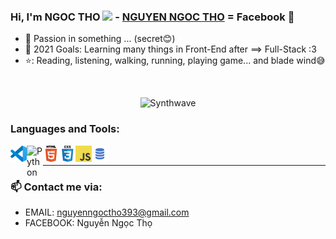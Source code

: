 ### Hi, I'm NGOC THO <img src="https://media.giphy.com/media/hvRJCLFzcasrR4ia7z/giphy.gif" width="25"> -  [NGUYEN NGOC THO][website] = Facebook 🌻  


- 🔭 Passion in something ... (secret😊)
- 💪 2021 Goals: Learning many things in Front-End after ==> Full-Stack :3
- ⭐: Reading, listening, walking, running, playing game... and blade wind😅

<!-- 
<h1 align="center">Visitor's count :eyes:</h1>
<p align="center"><img src="https://profile-counter.glitch.me/{ngoctho}/count.svg" alt="ngoctho :: Visitor's Count" /></p>
-->
<!--
### :zap: GitHub Stats

<table align="center">
<tr>
  
  <td width="48%">
    <img src="https://github-readme-stats.vercel.app/api?username=ngoctho&show_icons=true&hide=contribs,prs&cache_seconds=86400&hide_border=true&theme=monokai" />
    <img width="100%" src="https://github-readme-stats.vercel.app/api/top-langs/?username=ngoctho&layout=compact&show_icons=true&hide_border=true&theme=monokai" />    
  </td>
  
  <td width="80%"><img src="https://thumbs.gfycat.com/GoodnaturedFondGaur-size_restricted.gif" alt="Synthwave" height="300" width="500"></td>
</tr>
<table>
-->
<br />
<p align="center">
<img src="https://thumbs.gfycat.com/GoodnaturedFondGaur-size_restricted.gif" alt="Synthwave" height="300" width="500">
</p>


### Languages and Tools:
<img align="left" alt="Visual Studio Code" width="26px" src="https://raw.githubusercontent.com/github/explore/80688e429a7d4ef2fca1e82350fe8e3517d3494d/topics/visual-studio-code/visual-studio-code.png" />
<img align="left" alt="Python" width="26px" src="https://upload.wikimedia.org/wikipedia/commons/thumb/0/0a/Python.svg/1200px-Python.svg.png" />
<img align="left" alt="HTML5" width="26px" src="https://raw.githubusercontent.com/github/explore/80688e429a7d4ef2fca1e82350fe8e3517d3494d/topics/html/html.png" />
<img align="left" alt="CSS3" width="26px" src="https://raw.githubusercontent.com/github/explore/80688e429a7d4ef2fca1e82350fe8e3517d3494d/topics/css/css.png" />
<img align="left" alt="JavaScript" width="26px" src="https://raw.githubusercontent.com/github/explore/80688e429a7d4ef2fca1e82350fe8e3517d3494d/topics/javascript/javascript.png" />
<img align="left" alt="SQL" width="26px" src="https://raw.githubusercontent.com/github/explore/80688e429a7d4ef2fca1e82350fe8e3517d3494d/topics/sql/sql.png" />
<br />

---

### 📫 Contact me via:
- EMAIL: nguyenngoctho393@gmail.com
- FACEBOOK: Nguyễn Ngọc Thọ

[website]: https://www.facebook.com/profile.php?id=100010854158587
